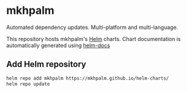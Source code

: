 # mkhpalm

Automated dependency updates. Multi-platform and multi-language.

This repository hosts mkhpalm's [Helm](https://helm.sh) charts. Chart documentation is automatically generated using [helm-docs](https://github.com/norwoodj/helm-docs)

## Add Helm repository

```bash
helm repo add mkhpalm https://mkhpalm.github.io/helm-charts/
helm repo update
```
